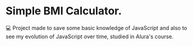 # Simple BMI Calculator.
💻 Project made to save some basic knowledge of JavaScript and also to see my evolution of JavaScript over time, studied in Alura's course.
